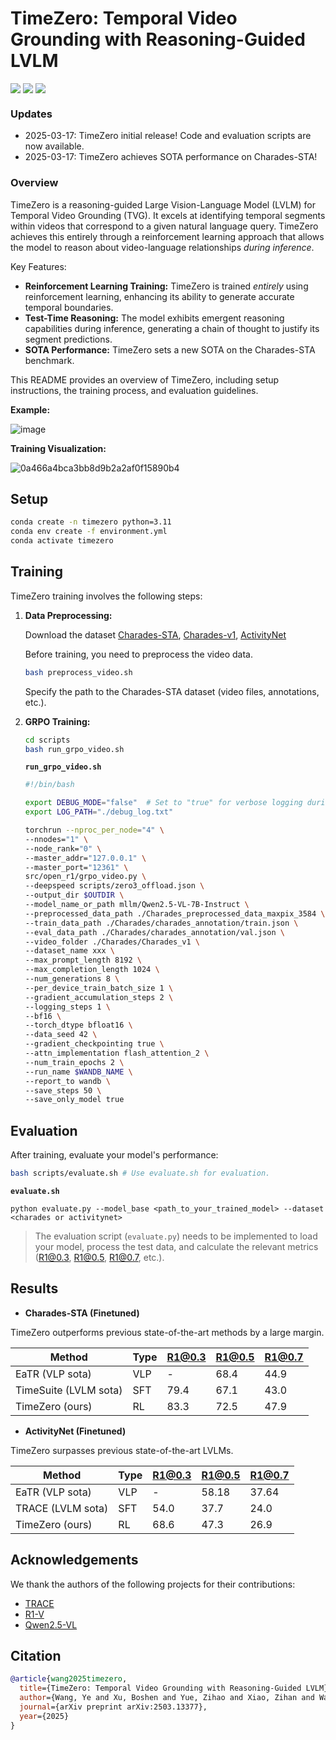# TimeZero: Temporal Video Grounding with Reasoning-Guided LVLM

<div style='display:flex; gap: 0.25rem; '>
  <a href='https://arxiv.org/abs/2503.13377'><img src='https://img.shields.io/badge/Paper-PDF-red'></a>
  <a href='https://huggingface.co/wwwyyy/TimeZero-Charades-7B'><img src='https://img.shields.io/badge/%F0%9F%A4%97%20Hugging%20Face-Charades-blue'></a>
  <a href='https://huggingface.co/wwwyyy/TimeZero-ActivityNet-7B'><img src='https://img.shields.io/badge/%F0%9F%A4%97%20Hugging%20Face-ActivityNet-blue'></a>
</div>

### Updates

- 2025-03-17: TimeZero initial release! Code and evaluation scripts are now available.
- 2025-03-17: TimeZero achieves SOTA performance on Charades-STA!

### Overview

TimeZero is a reasoning-guided Large Vision-Language Model (LVLM) for Temporal Video Grounding (TVG). It excels at identifying temporal segments within videos that correspond to a given natural language query.  TimeZero achieves this entirely through a reinforcement learning approach that allows the model to reason about video-language relationships *during inference*.

Key Features:

*   **Reinforcement Learning Training:** TimeZero is trained *entirely* using reinforcement learning, enhancing its ability to generate accurate temporal boundaries.
*   **Test-Time Reasoning:** The model exhibits emergent reasoning capabilities during inference, generating a chain of thought to justify its segment predictions.
*   **SOTA Performance:** TimeZero sets a new SOTA on the Charades-STA benchmark.


This README provides an overview of TimeZero, including setup instructions, the training process, and evaluation guidelines.

**Example:**

![image](https://github.com/user-attachments/assets/f5ac9e6b-58f5-41e9-878d-a5ae5045b155)


**Training Visualization:**

![0a466a4bca3bb8d9b2a2af0f15890b4](https://github.com/user-attachments/assets/df1c35f5-8c30-400b-bce6-14e1f766752c)

## Setup

```bash
conda create -n timezero python=3.11
conda env create -f environment.yml
conda activate timezero
```

## Training

TimeZero training involves the following steps:

1.  **Data Preprocessing:**

    Download the dataset [Charades-STA](https://github.com/jiyanggao/TALL#charades-sta-anno-download), [Charades-v1](https://huggingface.co/datasets/HuggingFaceM4/charades), [ActivityNet](https://cs.stanford.edu/people/ranjaykrishna/densevid/)

    Before training, you need to preprocess the video data.

    ```bash
    bash preprocess_video.sh
    ```
    Specify the path to the Charades-STA dataset (video files, annotations, etc.).

3.  **GRPO Training:**

    ```bash
    cd scripts
    bash run_grpo_video.sh
    ```

    **`run_grpo_video.sh`**

    ```bash
    #!/bin/bash
    
    export DEBUG_MODE="false"  # Set to "true" for verbose logging during training.
    export LOG_PATH="./debug_log.txt"
    
    torchrun --nproc_per_node="4" \
    --nnodes="1" \
    --node_rank="0" \
    --master_addr="127.0.0.1" \
    --master_port="12361" \
    src/open_r1/grpo_video.py \
    --deepspeed scripts/zero3_offload.json \
    --output_dir $OUTDIR \
    --model_name_or_path mllm/Qwen2.5-VL-7B-Instruct \
    --preprocessed_data_path ./Charades_preprocessed_data_maxpix_3584 \
    --train_data_path ./Charades/charades_annotation/train.json \
    --eval_data_path ./Charades/charades_annotation/val.json \
    --video_folder ./Charades/Charades_v1 \
    --dataset_name xxx \
    --max_prompt_length 8192 \
    --max_completion_length 1024 \
    --num_generations 8 \
    --per_device_train_batch_size 1 \
    --gradient_accumulation_steps 2 \
    --logging_steps 1 \
    --bf16 \
    --torch_dtype bfloat16 \
    --data_seed 42 \
    --gradient_checkpointing true \
    --attn_implementation flash_attention_2 \
    --num_train_epochs 2 \
    --run_name $WANDB_NAME \
    --report_to wandb \
    --save_steps 50 \
    --save_only_model true
    ```

## Evaluation

After training, evaluate your model's performance:

```bash
bash scripts/evaluate.sh # Use evaluate.sh for evaluation.
```
**`evaluate.sh`**
```
python evaluate.py --model_base <path_to_your_trained_model> --dataset <charades or activitynet>
```

> The evaluation script (`evaluate.py`) needs to be implemented to load your model, process the test data, and calculate the relevant metrics (R1@0.3, R1@0.5, R1@0.7, etc.).

## Results

-   **Charades-STA (Finetuned)**

TimeZero outperforms previous state-of-the-art methods by a large margin. 

| Method                | Type | R1@0.3 | R1@0.5 | R1@0.7 |
| --------------------- | ---- | ------ | ------ | ------ |
| EaTR (VLP sota)       | VLP  | -      | 68.4   | 44.9   |
| TimeSuite (LVLM sota) | SFT  | 79.4   | 67.1   | 43.0   |
| TimeZero (ours)       | RL   | 83.3   | 72.5   | 47.9   |

-   **ActivityNet (Finetuned)**

TimeZero surpasses previous state-of-the-art LVLMs. 

| Method            | Type | R1@0.3 | R1@0.5 | R1@0.7 |
| ----------------- | ---- | ------ | ------ | ------ |
| EaTR (VLP sota)   | VLP  | -      | 58.18  | 37.64  |
| TRACE (LVLM sota) | SFT  | 54.0   | 37.7   | 24.0   |
| TimeZero (ours)   | RL   | 68.6   | 47.3   | 26.9   |

## Acknowledgements

We thank the authors of the following projects for their contributions:

*   [TRACE](https://github.com/gyxxyg/TRACE)
*    [R1-V](https://github.com/Deep-Agent/R1-V)
*   [Qwen2.5-VL](https://github.com/QwenLM/Qwen2.5-VL)

## Citation


```bibtex
@article{wang2025timezero,
  title={TimeZero: Temporal Video Grounding with Reasoning-Guided LVLM},
  author={Wang, Ye and Xu, Boshen and Yue, Zihao and Xiao, Zihan and Wang, Ziheng and Zhang, Liang and Yang, Dingyi and Wang, Wenxuan and Jin, Qin},
  journal={arXiv preprint arXiv:2503.13377},
  year={2025}
}
```
